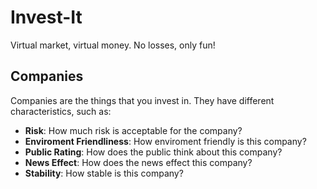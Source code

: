 # Invest-It
Virtual market, virtual money. No losses, only fun!

## Companies
Companies are the things that you invest in. They have different characteristics, such as:
* **Risk**: How much risk is acceptable for the company?
* **Enviroment Friendliness**: How enviroment friendly is this company?
* **Public Rating**: How does the public think about this company?
* **News Effect**: How does the news effect this company?
* **Stability**: How stable is this company?